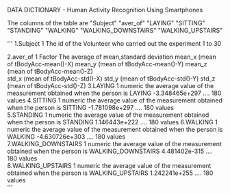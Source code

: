 DATA DICTIONARY - Human Activity Recognition Using Smartphones

The columns of the table are
"Subject"            "aver_of"            "LAYING"             "SITTING"           
"STANDING"           "WALKING"            "WALKING_DOWNSTAIRS" "WALKING_UPSTAIRS" 

'''
1.Subject       1
              The id of the Volunteer who carried out the experiment
              1 to 30

2.aver_of       1
              Factor 
              The average of mean,standard deviation 
              mean_x   (mean of tBodyAcc-mean()-X)
              mean_y   (mean of  tBodyAcc-mean()-Y)
              mean_z   (mean of tBodyAcc-mean()-Z)  
              std_x    (mean of tBodyAcc-std()-X)
              std_y    (mean of tBodyAcc-std()-Y)
              std_z    (mean of tBodyAcc-std()-Z)
3.LAYING        1
              numeric
              the average value of the measurement obtained when the person is LAYING
              -3.348465e+297 .... 
              180 values
4.SITTING       1
              numeric
              the average value of the measurement obtained when the person is SITTING
              -1.781098e+297 .... 
              180 values       
5.STANDING       1
              numeric
              the average value of the measurement obtained when the person is STANDING
              1.146443e+222 .... 
              180 values 
6.WALKING        1
              numeric
              the average value of the measurement obtained when the person is WALKING
              -4.630726e+303 .... 
              180 values            
7.WALKING_DOWNSTAIRS        1
                          numeric
                          the average value of the measurement obtained when the person is 
                          WALKING_DOWNSTAIRS
                          4.481402e-315 .... 
                          180 values  
8.WALKING_UPSTAIRS       1
                      numeric
                      the average value of the measurement obtained when the person is
                      WALKING_UPSTAIRS
                      1.242241e+255 .... 
                      180 values         
   '''           
